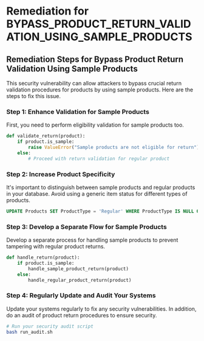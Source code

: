 # Remediation for BYPASS_PRODUCT_RETURN_VALIDATION_USING_SAMPLE_PRODUCTS

## Remediation Steps for Bypass Product Return Validation Using Sample Products

This security vulnerability can allow attackers to bypass crucial return validation procedures for products by using sample products. Here are the steps to fix this issue.

### Step 1: Enhance Validation for Sample Products

First, you need to perform eligibility validation for sample products too. 

```python
def validate_return(product):
    if product.is_sample:
        raise ValueError("Sample products are not eligible for return")
    else:
        # Proceed with return validation for regular product
```

### Step 2: Increase Product Specificity

It's important to distinguish between sample products and regular products in your database. Avoid using a generic item status for different types of products.

```sql
UPDATE Products SET ProductType = 'Regular' WHERE ProductType IS NULL OR ProductType = 'Sample';
```

### Step 3: Develop a Separate Flow for Sample Products

Develop a separate process for handling sample products to prevent tampering with regular product returns.

```python
def handle_return(product):
    if product.is_sample:
        handle_sample_product_return(product)
    else:
        handle_regular_product_return(product)
```

### Step 4: Regularly Update and Audit Your Systems

Update your systems regularly to fix any security vulnerabilities. In addition, do an audit of product return procedures to ensure security.

```bash
# Run your security audit script
bash run_audit.sh
```